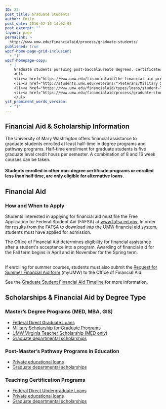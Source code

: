 ```yaml
---
ID: 22
post_title: Graduate Students
author: Emily
post_date: 2016-02-10 14:02:08
post_excerpt: ""
layout: page
permalink: >
  http://www.umw.edu/financialaid/process/graduate-students/
published: true
wpcf-home-page-grid-inclusion:
  - "1"
wpcf-homepage-copy:
  - |
    Graduate students pursuing post-baccalaureate degrees, certificates, and licensing have different financial aid requirements and options.
    <ul>
    <li><a href="https://www.umw.edu/financialaid/the-financial-aid-process/timelines/graduate-student/">Graduate Student Timeline</a></li>
    <li><a href="http://students.umw.edu/veterans/">Veterans/Military Student Resources</a></li>
    <li><a href="https://www.umw.edu/financialaid/types/loans/student-loans/">Federal Direct Graduate Loans</a></li>
    <li><a href="https://www.umw.edu/financialaid/process/graduate-students/">FA and Scholarship Information</a></li>
    </ul>
yst_prominent_words_version:
  - "1"
---
```

<h2>Financial Aid &amp; Scholarship Information</h2>
The University of Mary Washington offers financial assistance to graduate students enrolled at least half-time in degree programs and pathway programs. Half-time enrollment for graduate students is five graduate level credit hours per semester. A combination of 8 and 16 week courses can be taken.
<h4>Students enrolled in other non-degree certificate programs or enrolled less than half time, are only eligible for alternative loans.</h4>
<h2></h2>
<h2>Financial Aid</h2>
<h3>How and When to Apply</h3>
Students interested in applying for financial aid must file the Free Application for Federal Student Aid (FAFSA) at <a href="http://www.fafsa.ed.gov/">www.fafsa.ed.gov.</a> In order for results from the FAFSA to download into the UMW financial aid system, students must have applied for admission.

The Office of Financial Aid determines eligibility for financial assistance after a student's acceptance into a program. Awarding of financial aid for the Fall term begins in April and in November for the Spring term. <strong>                                                                  </strong>

If enrolling for summer courses<strong>, </strong>students must also submit the <a href="https://orgsync.com/115365/forms">Request for Summer Financial Aid form</a> (myUMW) to the Office of Financial Aid.

See the <a href="http://www.umw.edu/financialaid/process/timelines/graduate-student/">Graduate Student Financial Aid Timeline</a> for more information.
<h2>Scholarships &amp; Financial Aid by Degree Type</h2>
<h3>Master’s Degree Programs (MED, MBA, GIS)</h3>
<ul>
 	<li><a href="http://www.umw.edu/financialaid/types/loans/student-loans/">Federal Direct Graduate Loans</a></li>
 	<li><a href="http://www.umw.edu/admissions/graduate/graduate-program-military-scholarship-application/"><u>Military Scholarship for Graduate Programs</u></a></li>
 	<li><a href="https://www.umw.edu/admissions/graduate/va-teacher-scholarship/"><u>UMW Virginia Teacher Scholarship (MED only)</u></a></li>
 	<li><a href="http://umw.scholarships.ngwebsolutions.com">Graduate departmental scholarships</a></li>
</ul>
<h3>Post-Master’s Pathway Programs in Education</h3>
<ul>
 	<li><a href="http://www.umw.edu/financialaid/types/loans/private/">Private educational loans</a></li>
 	<li><a href="http://umw.scholarships.ngwebsolutions.com">Graduate departmental scholarships</a></li>
</ul>
<h3>Teaching Certification Programs</h3>
<ul>
 	<li><a href="http://www.umw.edu/financialaid/types/loans/student-loans/">Federal Direct Undergraduate Loans</a></li>
 	<li><a href="http://www.umw.edu/financialaid/types/loans/private/">P</a><a href="http://www.umw.edu/financialaid/types/loans/private/">rivate educational loans</a></li>
 	<li><a href="http://umw.scholarships.ngwebsolutions.com">Graduate departmental scholarships</a></li>
</ul>